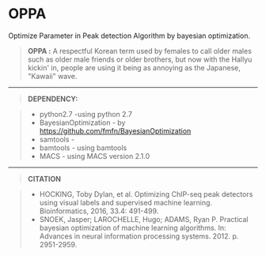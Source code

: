 # OPPA
Optimize Parameter in Peak detection Algorithm by bayesian optimization.

> **OPPA :** A respectful Korean term used by females to call older males such as older male friends or older brothers, but now with the Hallyu kickin' in, people are using it being as annoying as the Japanese, "Kawaii" wave.


--------


>**DEPENDENCY:**

> - python2.7 -using python 2.7
> - BayesianOptimization - by https://github.com/fmfn/BayesianOptimization
> - samtools - 
> - bamtools - using bamtools
> - MACS - using MACS version 2.1.0

---------
>**CITATION**

> - HOCKING, Toby Dylan, et al. Optimizing ChIP-seq peak detectors using visual labels and supervised machine learning. Bioinformatics, 2016, 33.4: 491-499.
> - SNOEK, Jasper; LAROCHELLE, Hugo; ADAMS, Ryan P. Practical bayesian optimization of machine learning algorithms. In: Advances in neural information processing systems. 2012. p. 2951-2959.
